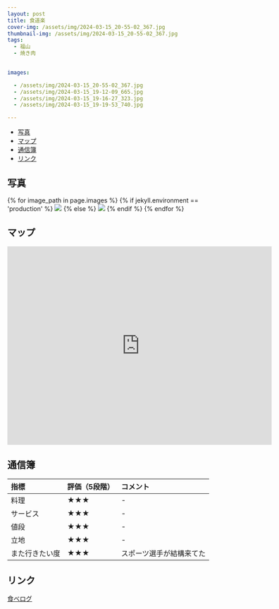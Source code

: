 ```yaml
---
layout: post
title: 食道楽
cover-img: /assets/img/2024-03-15_20-55-02_367.jpg
thumbnail-img: /assets/img/2024-03-15_20-55-02_367.jpg
tags:
  - 福山
  - 焼き肉
  

images:  

  - /assets/img/2024-03-15_20-55-02_367.jpg
  - /assets/img/2024-03-15_19-12-09_665.jpg
  - /assets/img/2024-03-15_19-16-27_323.jpg
  - /assets/img/2024-03-15_19-19-53_740.jpg

---
```




<!-- TOC -->

- [写真](#写真)
- [マップ](#マップ)
- [通信簿](#通信簿)
- [リンク](#リンク)

<!-- /TOC -->

## 写真

{% for image_path in page.images %}
{% if jekyll.environment == 'production' %}
<img src="https://raw.githubusercontent.com/taira1117/fukuyama_izakaya/master/{{ image_path }}">
{% else %}
<img src="{{ image_path }}">
{% endif %}
{% endfor %}

## マップ

<iframe src="https://www.google.com/maps/embed?pb=!1m18!1m12!1m3!1d3288.6794585921216!2d133.36558927566438!3d34.485654972996876!2m3!1f0!2f0!3f0!3m2!1i1024!2i768!4f13.1!3m3!1m2!1s0x3551111d554e77f7%3A0x6a35fb92f60ad387!2z6aOf6YGT5qW9!5e0!3m2!1sja!2sjp!4v1710664019216!5m2!1sja!2sjp" width="600" height="450" style="border:0;" allowfullscreen="" loading="lazy" referrerpolicy="no-referrer-when-downgrade"></iframe>

## 通信簿

| 指標 | 評価（5段階） | コメント |
| :------ |:--- | :--- |
| 料理 | ★★★ |- |
| サービス | ★★★ | - |
| 値段 | ★★★ | - |
| 立地 | ★★★ | - |
| また行きたい度 | ★★★ | スポーツ選手が結構来てた |

## リンク

[食べログ](https://tabelog.com/hiroshima/A3403/A340308/34008780/)